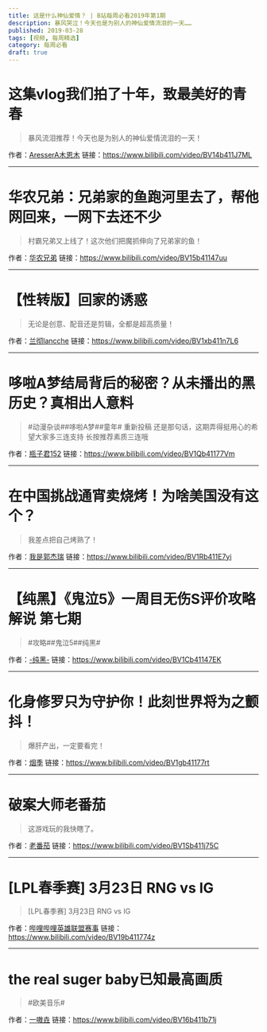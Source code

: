 ```yaml
---
title: 这是什么神仙爱情？ | B站每周必看2019年第1期
description: 暴风哭泣！今天也是为别人的神仙爱情流泪的一天……
published: 2019-03-28
tags: [视频, 每周精选]
category: 每周必看
draft: true
---
```


# 这集vlog我们拍了十年，致最美好的青春
> 暴风流泪推荐！今天也是为别人的神仙爱情流泪的一天！

作者：[AresserA木恩木](https://space.bilibili.com/326257138)
链接：https://www.bilibili.com/video/BV14b411J7ML

---

# 华农兄弟：兄弟家的鱼跑河里去了，帮他网回来，一网下去还不少
> 村霸兄弟又上线了！这次他们把魔抓伸向了兄弟家的鱼！

作者：[华农兄弟](https://space.bilibili.com/250858633)
链接：https://www.bilibili.com/video/BV15b41147uu

---

# 【性转版】回家的诱惑
> 无论是创意、配音还是剪辑，全都是超高质量！

作者：[兰彻lancche](https://space.bilibili.com/9813844)
链接：https://www.bilibili.com/video/BV1xb411n7L6

---

# 哆啦A梦结局背后的秘密？从未播出的黑历史？真相出人意料
> #动漫杂谈##哆啦A梦##童年#
重新投稿
还是那句话，这期弄得挺用心的希望大家多三连支持
长按推荐素质三连哦

作者：[瓶子君152](https://space.bilibili.com/730732)
链接：https://www.bilibili.com/video/BV1Qb41177Vm

---

# 在中国挑战通宵卖烧烤！为啥美国没有这个？
> 我差点把自己烤熟了！

作者：[我是郭杰瑞](https://space.bilibili.com/176037767)
链接：https://www.bilibili.com/video/BV1Rb411E7yi

---

# 【纯黑】《鬼泣5》一周目无伤S评价攻略解说 第七期
> #攻略##鬼泣5##纯黑#

作者：[-纯黑-](https://space.bilibili.com/585267)
链接：https://www.bilibili.com/video/BV1Cb41147EK

---

# 化身修罗只为守护你！此刻世界将为之颤抖！
> 爆肝产出，一定要看完！

作者：[烟季](https://space.bilibili.com/15377173)
链接：https://www.bilibili.com/video/BV1gb41177rt

---

# 破案大师老番茄
> 这游戏玩的我快瞎了。

作者：[老番茄](https://space.bilibili.com/546195)
链接：https://www.bilibili.com/video/BV1Sb411j75C

---

# [LPL春季赛] 3月23日 RNG vs IG
> [LPL春季赛] 3月23日 RNG vs IG

作者：[哔哩哔哩英雄联盟赛事](https://space.bilibili.com/50329118)
链接：https://www.bilibili.com/video/BV19b411774z

---

# the real suger baby已知最高画质
> #欧美音乐#

作者：[一嗷垚](https://space.bilibili.com/30194033)
链接：https://www.bilibili.com/video/BV16b411b71j

